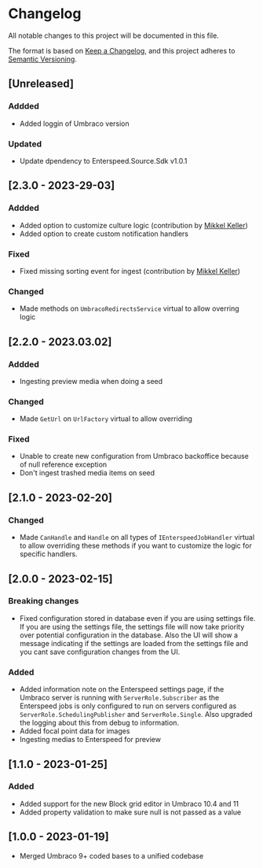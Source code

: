 # Changelog

All notable changes to this project will be documented in this file.

The format is based on [Keep a Changelog](https://keepachangelog.com/en/1.0.0/), and this project adheres to [Semantic Versioning](https://semver.org/spec/v2.0.0.html).

## [Unreleased]
### Addded
- Added loggin of Umbraco version

### Updated
- Update dpendency to Enterspeed.Source.Sdk v1.0.1

## [2.3.0 - 2023-29-03]
### Addded
- Added option to customize culture logic (contribution by [Mikkel Keller](https://github.com/K3llr))
- Added option to create custom notification handlers

### Fixed
- Fixed missing sorting event for ingest (contribution by [Mikkel Keller](https://github.com/K3llr))

### Changed
- Made methods on `UmbracoRedirectsService` virtual to allow overring logic

## [2.2.0 - 2023.03.02]
### Addded
- Ingesting preview media when doing a seed

### Changed
- Made `GetUrl` on `UrlFactory` virtual to allow overriding

### Fixed
- Unable to create new configuration from Umbraco backoffice because of null reference exception
- Don't ingest trashed media items on seed

## [2.1.0 - 2023-02-20]
### Changed
- Made `CanHandle` and `Handle` on all types of `IEnterspeedJobHandler` virtual to allow overriding these methods if you want to customize the logic for specific handlers.

## [2.0.0 - 2023-02-15]
### Breaking changes
- Fixed configuration stored in database even if you are using settings file. If you are using the settings file, the settings file  will now take priority over potential configuration in the database.
  Also the UI will show a message indicating if the settings are loaded from the settings file and you cant save configuration changes from the UI.

### Added
- Added information note on the Enterspeed settings page, if the Umbraco server is running with `ServerRole.Subscriber` as the Enterspeed jobs is only configured to run on servers configured as `ServerRole.SchedulingPublisher` and `ServerRole.Single`. Also upgraded the logging about this from debug to information.
- Added focal point data for images
- Ingesting medias to Enterspeed for preview

## [1.1.0 - 2023-01-25]
### Added
- Added support for the new Block grid editor in Umbraco 10.4 and 11
- Added property validation to make sure null is not passed as a value

## [1.0.0 - 2023-01-19]
- Merged Umbraco 9+ coded bases to a unified codebase
